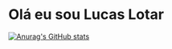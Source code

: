 # Olá eu sou Lucas Lotar 
[![Anurag's GitHub stats](https://github-readme-stats.vercel.app/api?username=Lotar-lucas?count_private=true)](https://github.com/anuraghazra/github-readme-stats)

